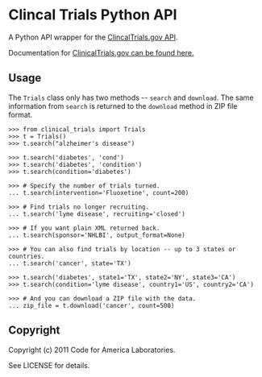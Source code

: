 Clincal Trials Python API
=========================

A Python API wrapper for the
[ClincalTrials.gov API](http://clinicaltrials.gov/ct2/info/linking).

Documentation for [ClinicalTrials.gov can be found
here.](http://clinicaltrials.gov/ct2/info/linking)


Usage
-----

The `Trials` class only has two methods -- `search` and `download`. The
same information from `search` is returned to the `download` method in
ZIP file format.

    >>> from clinical_trials import Trials
    >>> t = Trials()
    >>> t.search("alzheimer's disease")

    >>> t.search('diabetes', 'cond')
    >>> t.search('diabetes', 'condition')
    >>> t.search(condition='diabetes')

    >>> # Specify the number of trials turned.
    ... t.search(intervention='Fluoxetine', count=200)

    >>> # Find trials no longer recruiting.
    ... t.search('lyme disease', recruiting='closed')

    >>> # If you want plain XML returned back.
    ... t.search(sponsor='NHLBI', output_format=None)

    >>> # You can also find trials by location -- up to 3 states or countries.
    ... t.search('cancer', state='TX')

    >>> t.search('diabetes', state1='TX', state2='NY', state3='CA')
    >>> t.search(condition='lyme disease', country1='US', country2='CA')

    >>> # And you can download a ZIP file with the data.
    ... zip_file = t.download('cancer', count=500)


Copyright
---------

Copyright (c) 2011 Code for America Laboratories.

See LICENSE for details.

